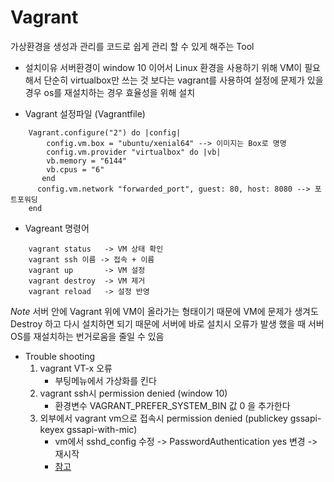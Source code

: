 # Vagrant


가상환경을 생성과 관리를 코드로 쉽게 관리 할 수 있게 해주는 Tool

* 설치이유
서버환경이 window 10 이어서 Linux 환경을 사용하기 위해 VM이 필요해서 단순히 virtualbox만 쓰는 것 보다는 vagrant를 사용하여 설정에 문제가 있을경우 os를 재설치하는 경우 효율성을 위해 설치

* Vagrant 설정파일 (Vagrantfile)

```
    Vagrant.configure("2") do |config|
        config.vm.box = "ubuntu/xenial64" --> 이미지는 Box로 명명
        config.vm.provider "virtualbox" do |vb|
        vb.memory = "6144"
        vb.cpus = "6"
       end
      config.vm.network "forwarded_port", guest: 80, host: 8080 --> 포트포워딩
    end
```

* Vagreant 명령어
```
    vagrant status   -> VM 상태 확인
    vagrant ssh 이름 -> 접속 + 이름
    vagrant up       -> VM 설정
    vagrant destroy  -> VM 제거
    vagrant reload   -> 설정 반영
```

*Note*
  서버 안에 Vagrant 위에 VM이 올라가는 형태이기 때문에 VM에 문제가 생겨도 Destroy 하고
  다시 설치하면 되기 때문에 서버에 바로 설치시 오류가 발생 했을 때 서버 OS를
  재설치하는 번거로움을 줄일 수 있음

* Trouble  shooting
  1. vagrant VT-x 오류
      - 부팅메뉴에서 가상화를 킨다
  2. vagrant ssh시 permission denied (window 10)
      - 환경변수 VAGRANT_PREFER_SYSTEM_BIN 값 0 을 추가한다
  3. 외부에서 vagrant vm으로 접속시 permission denied (publickey gssapi-keyex gssapi-with-mic)
      - vm에서 sshd_config 수정 -> PasswordAuthentication yes 변경 -> 재시작
      - [참고](https://blog.naver.com/nniing/221029806232)
